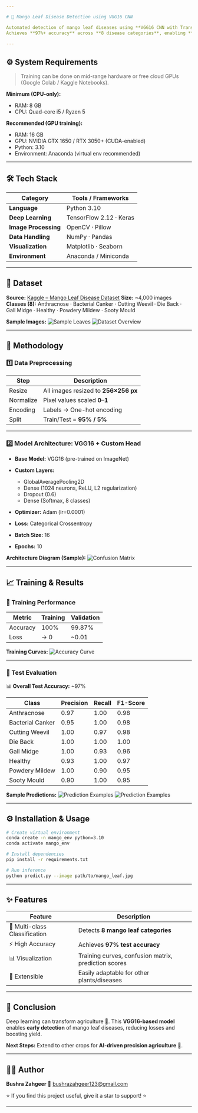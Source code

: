 ```yaml
---

# 🥭 Mango Leaf Disease Detection using VGG16 CNN

Automated detection of mango leaf diseases using **VGG16 CNN with Transfer Learning**.
Achieves **97%+ accuracy** across **8 disease categories**, enabling **early detection** for better crop yield.

---
```


## ⚙ System Requirements

> Training can be done on mid-range hardware or free cloud GPUs (Google Colab / Kaggle Notebooks).

**Minimum (CPU-only):**

* RAM: 8 GB
* CPU: Quad-core i5 / Ryzen 5

**Recommended (GPU training):**

* RAM: 16 GB
* GPU: NVIDIA GTX 1650 / RTX 3050+ (CUDA-enabled)
* Python: 3.10
* Environment: Anaconda (virtual env recommended)

---

## 🛠️ Tech Stack

| Category             | Tools / Frameworks      |
| -------------------- | ----------------------- |
| **Language**         | Python 3.10             |
| **Deep Learning**    | TensorFlow 2.12 · Keras |
| **Image Processing** | OpenCV · Pillow         |
| **Data Handling**    | NumPy · Pandas          |
| **Visualization**    | Matplotlib · Seaborn    |
| **Environment**      | Anaconda / Miniconda    |

---

## 📂 Dataset

**Source:** [Kaggle – Mango Leaf Disease Dataset](https://www.kaggle.com/datasets/warcoder/mango-leaf-disease-dataset)
**Size:** ~4,000 images
**Classes (8):** Anthracnose · Bacterial Canker · Cutting Weevil · Die Back · Gall Midge · Healthy · Powdery Mildew · Sooty Mould

**Sample Images:**
![Sample Leaves](https://github.com/bushrazahgeer/bushrazahgeer123-gmail.com/blob/4024821471858432b5b8fdf1667fded9cbb43c19/sample_image.png)
![Dataset Overview](https://github.com/bushrazahgeer/bushrazahgeer123-gmail.com/blob/4024821471858432b5b8fdf1667fded9cbb43c19/SAMPLE_imgs.png)

---

## 🔬 Methodology

### 1️⃣ Data Preprocessing

| Step      | Description                          |
| --------- | ------------------------------------ |
| Resize    | All images resized to **256×256 px** |
| Normalize | Pixel values scaled **0–1**          |
| Encoding  | Labels → One-hot encoding            |
| Split     | Train/Test = **95% / 5%**            |

---

### 2️⃣ Model Architecture: VGG16 + Custom Head

* **Base Model:** VGG16 (pre-trained on ImageNet)
* **Custom Layers:**

  * GlobalAveragePooling2D
  * Dense (1024 neurons, ReLU, L2 regularization)
  * Dropout (0.6)
  * Dense (Softmax, 8 classes)
* **Optimizer:** Adam (lr=0.0001)
* **Loss:** Categorical Crossentropy
* **Batch Size:** 16
* **Epochs:** 10

**Architecture Diagram (Sample):**
![Confusion Matrix](https://github.com/bushrazahgeer/bushrazahgeer123-gmail.com/blob/4024821471858432b5b8fdf1667fded9cbb43c19/c_matrix.png)

---

## 📈 Training & Results

### 🔹 Training Performance

| Metric   | Training | Validation |
| -------- | -------- | ---------- |
| Accuracy | 100%     | 99.87%     |
| Loss     | → 0      | ~0.01      |

**Training Curves:**
![Accuracy Curve](https://github.com/bushrazahgeer/bushrazahgeer123-gmail.com/blob/4024821471858432b5b8fdf1667fded9cbb43c19/accuracy.png)

---

### 🔹 Test Evaluation

📊 **Overall Test Accuracy:** ~97%

| Class            | Precision | Recall | F1-Score |
| ---------------- | --------- | ------ | -------- |
| Anthracnose      | 0.97      | 1.00   | 0.98     |
| Bacterial Canker | 0.95      | 1.00   | 0.98     |
| Cutting Weevil   | 1.00      | 0.97   | 0.98     |
| Die Back         | 1.00      | 1.00   | 1.00     |
| Gall Midge       | 1.00      | 0.93   | 0.96     |
| Healthy          | 0.93      | 1.00   | 0.97     |
| Powdery Mildew   | 1.00      | 0.90   | 0.95     |
| Sooty Mould      | 0.90      | 1.00   | 0.95     |

**Sample Predictions:**
![Prediction Examples](https://github.com/bushrazahgeer/bushrazahgeer123-gmail.com/blob/4024821471858432b5b8fdf1667fded9cbb43c19/o_identify.png)
![Prediction Examples](https://github.com/bushrazahgeer/bushrazahgeer123-gmail.com/blob/4024821471858432b5b8fdf1667fded9cbb43c19/op_identify.png)

---

## ⚙️ Installation & Usage

```bash
# Create virtual environment
conda create -n mango_env python=3.10
conda activate mango_env

# Install dependencies
pip install -r requirements.txt

# Run inference
python predict.py --image path/to/mango_leaf.jpg
```

---

## ✨ Features

| Feature                       | Description                                          |
| ----------------------------- | ---------------------------------------------------- |
| 🍃 Multi-class Classification | Detects **8 mango leaf categories**                  |
| ⚡ High Accuracy               | Achieves **97% test accuracy**                       |
| 📊 Visualization              | Training curves, confusion matrix, prediction scores |
| 🔄 Extensible                 | Easily adaptable for other plants/diseases           |

---

## 🏁 Conclusion

Deep learning can transform agriculture 🌾. This **VGG16-based model** enables **early detection** of mango leaf diseases, reducing losses and boosting yield.

**Next Steps:** Extend to other crops for **AI-driven precision agriculture** 🚀.

---

## 🧑‍💻 Author

**Bushra Zahgeer**
📧 [bushrazahgeer123@gmail.com](mailto:bushrazahgeer123@gmail.com)

⭐ If you find this project useful, give it a star to support! ⭐

---
